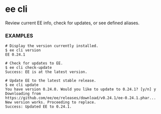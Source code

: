 # ee cli

Review current EE info, check for updates, or see defined aliases.

### EXAMPLES

    # Display the version currently installed.
    $ ee cli version
    EE 0.24.1

    # Check for updates to EE.
    $ ee cli check-update
    Success: EE is at the latest version.

    # Update EE to the latest stable release.
    $ ee cli update
    You have version 0.24.0. Would you like to update to 0.24.1? [y/n] y
    Downloading from https://github.com/ee/ee/releases/download/v0.24.1/ee-0.24.1.phar...
    New version works. Proceeding to replace.
    Success: Updated EE to 0.24.1.


